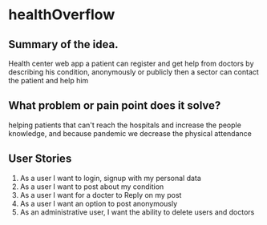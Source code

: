 # healthOverflow

## Summary of the idea.
Health center web app a patient can register and get help from doctors by describing his condition, anonymously or publicly then a sector can contact the patient and help him

## What problem or pain point does it solve? 
helping patients that can't reach the hospitals and increase the people knowledge, and because pandemic we decrease the physical attendance 

## User Stories

1. As a user I want to login, signup with my personal data
2. As a user I want to post about my condition
3. As a user I want for a docter to Reply on my post
4. As a user I want an option to post anonymously
5. As an administrative user, I want the ability to delete users and doctors
